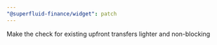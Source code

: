 ```yaml
---
"@superfluid-finance/widget": patch
---
```


Make the check for existing upfront transfers lighter and non-blocking
